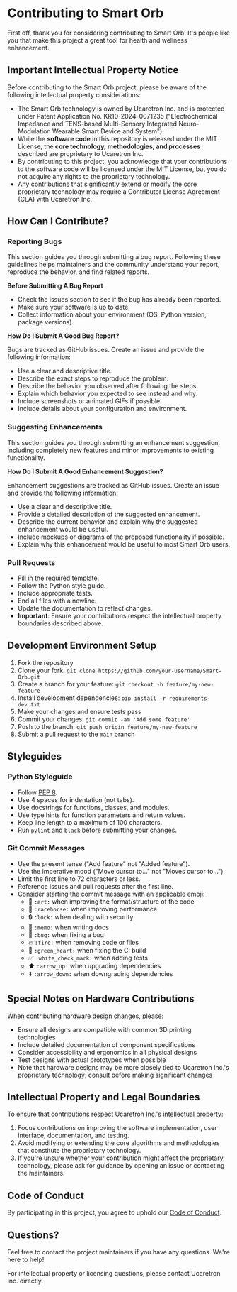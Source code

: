 # Contributing to Smart Orb

First off, thank you for considering contributing to Smart Orb! It's people like you that make this project a great tool for health and wellness enhancement.

## Important Intellectual Property Notice

Before contributing to the Smart Orb project, please be aware of the following intellectual property considerations:

- The Smart Orb technology is owned by Ucaretron Inc. and is protected under Patent Application No. KR10-2024-0071235 ("Electrochemical Impedance and TENS-based Multi-Sensory Integrated Neuro-Modulation Wearable Smart Device and System").
- While the **software code** in this repository is released under the MIT License, the **core technology, methodologies, and processes** described are proprietary to Ucaretron Inc.
- By contributing to this project, you acknowledge that your contributions to the software code will be licensed under the MIT License, but you do not acquire any rights to the proprietary technology.
- Any contributions that significantly extend or modify the core proprietary technology may require a Contributor License Agreement (CLA) with Ucaretron Inc.

## How Can I Contribute?

### Reporting Bugs

This section guides you through submitting a bug report. Following these guidelines helps maintainers and the community understand your report, reproduce the behavior, and find related reports.

**Before Submitting A Bug Report**

* Check the issues section to see if the bug has already been reported.
* Make sure your software is up to date.
* Collect information about your environment (OS, Python version, package versions).

**How Do I Submit A Good Bug Report?**

Bugs are tracked as GitHub issues. Create an issue and provide the following information:

* Use a clear and descriptive title.
* Describe the exact steps to reproduce the problem.
* Describe the behavior you observed after following the steps.
* Explain which behavior you expected to see instead and why.
* Include screenshots or animated GIFs if possible.
* Include details about your configuration and environment.

### Suggesting Enhancements

This section guides you through submitting an enhancement suggestion, including completely new features and minor improvements to existing functionality.

**How Do I Submit A Good Enhancement Suggestion?**

Enhancement suggestions are tracked as GitHub issues. Create an issue and provide the following information:

* Use a clear and descriptive title.
* Provide a detailed description of the suggested enhancement.
* Describe the current behavior and explain why the suggested enhancement would be useful.
* Include mockups or diagrams of the proposed functionality if possible.
* Explain why this enhancement would be useful to most Smart Orb users.

### Pull Requests

* Fill in the required template.
* Follow the Python style guide.
* Include appropriate tests.
* End all files with a newline.
* Update the documentation to reflect changes.
* **Important**: Ensure your contributions respect the intellectual property boundaries described above.

## Development Environment Setup

1. Fork the repository
2. Clone your fork: `git clone https://github.com/your-username/Smart-Orb.git`
3. Create a branch for your feature: `git checkout -b feature/my-new-feature`
4. Install development dependencies: `pip install -r requirements-dev.txt`
5. Make your changes and ensure tests pass
6. Commit your changes: `git commit -am 'Add some feature'`
7. Push to the branch: `git push origin feature/my-new-feature`
8. Submit a pull request to the `main` branch

## Styleguides

### Python Styleguide

* Follow [PEP 8](https://www.python.org/dev/peps/pep-0008/).
* Use 4 spaces for indentation (not tabs).
* Use docstrings for functions, classes, and modules.
* Use type hints for function parameters and return values.
* Keep line length to a maximum of 100 characters.
* Run `pylint` and `black` before submitting your changes.

### Git Commit Messages

* Use the present tense ("Add feature" not "Added feature").
* Use the imperative mood ("Move cursor to..." not "Moves cursor to...").
* Limit the first line to 72 characters or less.
* Reference issues and pull requests after the first line.
* Consider starting the commit message with an applicable emoji:
  * 🎨 `:art:` when improving the format/structure of the code
  * 🐎 `:racehorse:` when improving performance
  * 🔒 `:lock:` when dealing with security
  * 📝 `:memo:` when writing docs
  * 🐛 `:bug:` when fixing a bug
  * 🔥 `:fire:` when removing code or files
  * 💚 `:green_heart:` when fixing the CI build
  * ✅ `:white_check_mark:` when adding tests
  * ⬆️ `:arrow_up:` when upgrading dependencies
  * ⬇️ `:arrow_down:` when downgrading dependencies

## Special Notes on Hardware Contributions

When contributing hardware design changes, please:

* Ensure all designs are compatible with common 3D printing technologies
* Include detailed documentation of component specifications
* Consider accessibility and ergonomics in all physical designs
* Test designs with actual prototypes when possible
* Note that hardware designs may be more closely tied to Ucaretron Inc.'s proprietary technology; consult before making significant changes

## Intellectual Property and Legal Boundaries

To ensure that contributions respect Ucaretron Inc.'s intellectual property:

1. Focus contributions on improving the software implementation, user interface, documentation, and testing.
2. Avoid modifying or extending the core algorithms and methodologies that constitute the proprietary technology.
3. If you're unsure whether your contribution might affect the proprietary technology, please ask for guidance by opening an issue or contacting the maintainers.

## Code of Conduct

By participating in this project, you agree to uphold our [Code of Conduct](CODE_OF_CONDUCT.md).

## Questions?

Feel free to contact the project maintainers if you have any questions. We're here to help!

For intellectual property or licensing questions, please contact Ucaretron Inc. directly.
